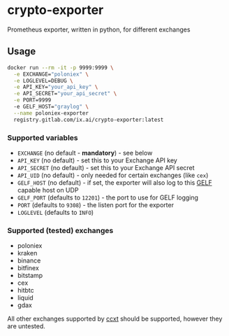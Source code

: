 # crypto-exporter
Prometheus exporter, written in python, for different exchanges

## Usage
```sh
docker run --rm -it -p 9999:9999 \
  -e EXCHANGE="poloniex" \
  -e LOGLEVEL=DEBUG \
  -e API_KEY="your_api_key" \
  -e API_SECRET="your_api_secret" \
  -e PORT=9999
  -e GELF_HOST="graylog" \
  --name poloniex-exporter
  registry.gitlab.com/ix.ai/crypto-exporter:latest
```

### Supported variables
* `EXCHANGE` (no default - **mandatory**) - see below
* `API_KEY` (no default) - set this to your Exchange API key
* `API_SECRET` (no default) - set this to your Exchange API secret
* `API_UID` (no default) - only needed for certain exchanges (like `cex`)
* `GELF_HOST` (no default) - if set, the exporter will also log to this [GELF](https://docs.graylog.org/en/3.0/pages/gelf.html) capable host on UDP
* `GELF_PORT` (defaults to `12201`) - the port to use for GELF logging
* `PORT` (defaults to `9308`) - the listen port for the exporter
* `LOGLEVEL` (defaults to `INFO`)

### Supported (tested) exchanges
* poloniex
* kraken
* binance
* bitfinex
* bitstamp
* cex
* hitbtc
* liquid
* gdax

All other exchanges supported by [ccxt](https://github.com/ccxt/ccxt) should be supported, however they are untested.
